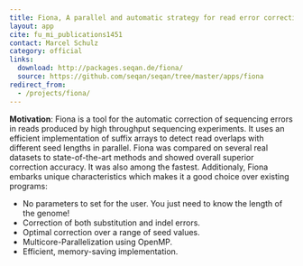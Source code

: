 ```yaml
---
title: Fiona, A parallel and automatic strategy for read error correction
layout: app
cite: fu_mi_publications1451
contact: Marcel Schulz
category: official
links:
  download: http://packages.seqan.de/fiona/
  source: https://github.com/seqan/seqan/tree/master/apps/fiona
redirect_from:
  - /projects/fiona/
---
```


**Motivation**: Fiona is a tool for the automatic correction of sequencing errors in reads produced by high throughput sequencing experiments. It uses an efficient implementation of suffix arrays to detect read overlaps with different seed lengths in parallel. Fiona was compared on several real datasets to state-of-the-art methods and  showed overall superior correction accuracy. It was also among the fastest. Additionaly, Fiona embarks unique characteristics which makes it a good choice over existing programs:

* No parameters to set for the user. You just need to know the length of the genome!
* Correction of both substitution and indel errors.
* Optimal correction over a range of seed values.
* Multicore-Parallelization using OpenMP.
* Efficient, memory-saving implementation.

